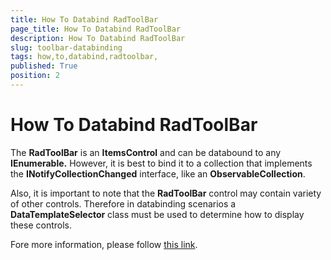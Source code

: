 ```yaml
---
title: How To Databind RadToolBar 
page_title: How To Databind RadToolBar 
description: How To Databind RadToolBar 
slug: toolbar-databinding
tags: how,to,databind,radtoolbar,
published: True
position: 2
---
```


# How To Databind RadToolBar 

The __RadToolBar__ is an __ItemsControl__ and can be databound to any __IEnumerable.__ However, it is best to bind it to a collection that implements the __INotifyCollectionChanged__ interface, like an __ObservableCollection__. 

Also, it is important to note that the __RadToolBar__ control may contain variety of other controls. Therefore in databinding scenarios a __DataTemplateSelector__ class must be used to determine how to display these controls.

Fore more information, please follow [this link](http://blogs.telerik.com/silverlightteam/posts/10-09-28/how-to-databind-telerik-s-toolbar.aspx).
